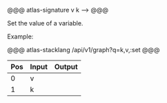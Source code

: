 @@@ atlas-signature
v
k
-->
@@@

Set the value of a variable.

Example:

@@@ atlas-stacklang
/api/v1/graph?q=k,v,:set
@@@

<table><thead><th>Pos</th><th>Input</th><th>Output</th></thead><tbody><tr>
<td>0</td>
<td>v</td>
<td></td>
</tr><tr>
<td>1</td>
<td>k</td>
<td></td>
</tr></tbody></table>
